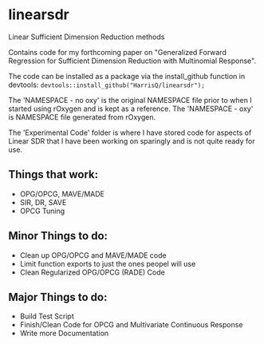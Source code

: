 # linearsdr
 Linear Sufficient Dimension Reduction methods

Contains code for my forthcoming paper on "Generalized Forward Regression for Sufficient Dimension Reduction with Multinomial Response". 

The code can be installed as a package via the install_github function in devtools:
`devtools::install_github("HarrisQ/linearsdr");`

The 'NAMESPACE - no oxy' is the original NAMESPACE file prior to when I started using rOxygen and is kept as a reference.
The 'NAMESPACE - oxy' is NAMESPACE file generated from rOxygen.

The 'Experimental Code' folder is where I have stored code for aspects of Linear SDR that I have been working on sparingly and is not quite ready for use. 

Things that work:
---
* OPG/OPCG, MAVE/MADE  
* SIR, DR, SAVE  
* OPCG Tuning 

Minor Things to do:
---
* Clean up OPG/OPCG and MAVE/MADE code  
* Limit function exports to just the ones peopel will use  
* Clean Regularized OPG/OPCG (RADE) Code  

Major Things to do:
---
* Build Test Script  
* Finish/Clean Code for OPCG and Multivariate Continuous Response  
* Write more Documentation  




